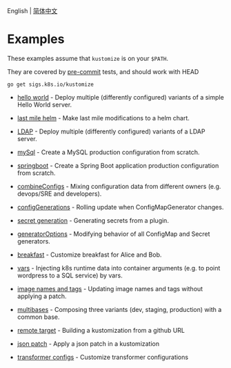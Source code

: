 English | [简体中文](zh/README-CN.md)

# Examples

These examples assume that `kustomize` is on your `$PATH`.

They are covered by [pre-commit](../bin/pre-commit.sh)
tests, and should work with HEAD

<!-- @installkustomize @test -->
```
go get sigs.k8s.io/kustomize
```

 * [hello world](helloWorld/README.md) - Deploy multiple
   (differently configured) variants of a simple Hello
   World server.

 * [last mile helm](chart.md) - Make last mile modifications to
   a helm chart.

 * [LDAP](ldap/README.md) - Deploy multiple
   (differently configured) variants of a LDAP server.

 * [mySql](mySql/README.md) - Create a MySQL production
   configuration from scratch.

 * [springboot](springboot/README.md) - Create a Spring Boot
   application production configuration from scratch.

 * [combineConfigs](combineConfigs.md) -
   Mixing configuration data from different owners
   (e.g. devops/SRE and developers).

 * [configGenerations](configGeneration.md) -
   Rolling update when ConfigMapGenerator changes.

 * [secret generation](secretGeneratorPlugin.md) - Generating secrets from a plugin.

 * [generatorOptions](generatorOptions.md) -
   Modifying behavior of all ConfigMap and Secret generators.

 * [breakfast](breakfast.md) - Customize breakfast for
   Alice and Bob.

 * [vars](wordpress/README.md) - Injecting k8s runtime data into
    container arguments (e.g. to point wordpress to a SQL service) by vars.

 * [image names and tags](image.md) - Updating image names and tags without applying a patch.

 * [multibases](multibases/README.md) - Composing three variants (dev, staging, production) with a common base.

 * [remote target](remoteBuild.md) - Building a kustomization from a github URL

 * [json patch](jsonpatch.md) - Apply a json patch in a kustomization

 * [transformer configs](transformerconfigs/README.md) - Customize transformer configurations
